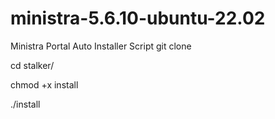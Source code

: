 # ministra-5.6.10-ubuntu-22.02
Ministra Portal Auto Installer Script
git clone 

cd stalker/

chmod +x install

./install
